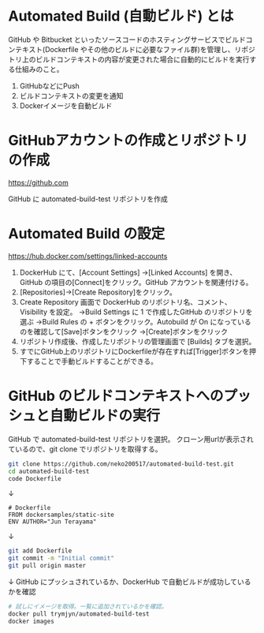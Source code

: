 # Automated Build (自動ビルド) とは

GitHub や Bitbucket といったソースコードのホスティングサービスでビルドコンテキスト(Dockerfile やその他のビルドに必要なファイル群)を管理し、リポジトリ上のビルドコンテキストの内容が変更された場合に自動的にビルドを実行する仕組みのこと。

1. GitHubなどにPush
2. ビルドコンテキストの変更を通知
3. Dockerイメージを自動ビルド

# GitHubアカウントの作成とリポジトリの作成

https://github.com

GitHub に automated-build-test リポジトリを作成

# Automated Build の設定

https://hub.docker.com/settings/linked-accounts

1. DockerHub にて、[Account Settings] →[Linked Accounts] を開き、GitHub の項目の[Connect]をクリック。GitHub アカウントを関連付ける。
2. [Repositories]→[Create Repository]をクリック。
3. Create Repository 画面で DockerHub のリポジトリ名、コメント、Visibility を設定。
→Build Settings に 1 で作成したGitHub のリポジトリを選ぶ
→Build Rules の + ボタンをクリック。Autobuild が On になっているのを確認して[Save]ボタンをクリック
→[Create]ボタンをクリック
5. リポジトリ作成後、作成したリポジトリの管理画面で [Builds] タブを選択。
6. すでにGitHub上のリポジトリにDockerfileが存在すれば[Trigger]ボタンを押下することで手動ビルドすることができる。

# GitHub のビルドコンテキストへのプッシュと自動ビルドの実行

GitHub で automated-build-test リポジトリを選択。
クローン用urlが表示されているので、git clone でリポジトリを取得する。

```bash
git clone https://github.com/neko200517/automated-build-test.git
cd automated-build-test
code Dockerfile
```
↓
```docker
# Dockerfile
FROM dockersamples/static-site
ENV AUTHOR="Jun Terayama"
```
↓
```bash
git add Dockerfile
git commit -m "Initial commit"
git pull origin master
```
↓
GitHub にプッシュされているか、DockerHub で自動ビルドが成功しているかを確認

```bash
# 試しにイメージを取得。一覧に追加されているかを確認。
docker pull trymjyn/automated-build-test
docker images
```

<!--stackedit_data:
eyJoaXN0b3J5IjpbNTg5NDIzODM1XX0=
-->